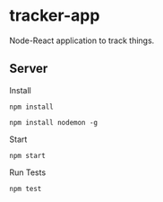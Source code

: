 # tracker-app
Node-React application to track things.

## Server

Install

    npm install
    
    npm install nodemon -g

Start

    npm start

Run Tests

    npm test
